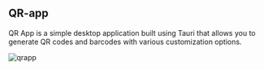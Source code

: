 ## QR-app
QR App is a simple desktop application built using Tauri that allows you to generate QR codes and barcodes with various customization options.

![qrapp](https://github.com/erikyo/qr-app/assets/8550908/1a2610c2-9ba5-4b75-a263-d6a0159dd89b)
